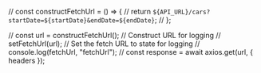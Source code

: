 // const constructFetchUrl = () => {
//   return `${API_URL}/cars?startDate=${startDate}&endDate=${endDate}`;
// };

//    const url = constructFetchUrl(); // Construct URL for logging
//     setFetchUrl(url); // Set the fetch URL to state for logging
//     console.log(fetchUrl, "fetchUrl");
//     const response = await axios.get(url, { headers });

